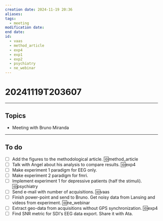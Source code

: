 ```yaml
---
creation date: 2024-11-19 20:36
aliases: 
tags:
  - meeting
modification date: 
end date: 
id:
  - vaas
  - method_article
  - exp4
  - exp1
  - exp2
  - psychiatry
  - ne_webinar
---
```

# 20241119T203607
---
## Topics
+ Meeting with Bruno Miranda
---
## To do
- [ ] Add the figures to the methodological article. 🆔method_article
- [ ] Talk with Angel about his analysis to compare results. 🆔exp4
- [ ] Make experiment 1 paradigm for EEG only. 
- [ ] Make experiment 2 paradigm for fmri. 
- [ ] Implement experiment 1 for depressive patients (half the stimuli). 🆔psychiatry
- [ ] Send e-mail with number of acquisitions. 🆔vaas
- [ ] Finish power-point and send to Bruno. Get noisy data from Lansing and videos from experiment. 🆔ne_webinar
- [ ] Extract geo-data from acquisitions without GPS synchronization. 🆔exp4
- [ ] Find SNR metric for SDI's EEG data export. Share it with Ata.